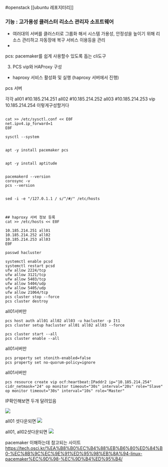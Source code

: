 #openstack 
[[ubuntu 레포지터리]]
### 기능 : 고가용성 클러스터 리소스 관리자 소프트웨어 
 - 여러대의 서버를 클러스터로 그룹화 해서 시스템 가용성, 안정성을 높이기 위해 리소스 관리하고 자동장애 복구 서비스 이용등을 관리
 - 



pcs: pacemaker를 쉽게 사용할수 있도록 돕는 cli도구



3. PCS vip와 HAProxy 구성
- haproxy 서비스 활성화 및 실행 (haproxy 서버에서 진행)


pcs 서버 

각각 
all01 #10.185.214.251
all02 #10.185.214.252
all03 #10.185.214.253
vip 10.185.214.254
이렇게구성할거다

```/bin/bash

cat >> /etc/sysctl.conf << E0F
net.ipv4.ip_forward=1
E0F

sysctl --system


apt -y install pacemaker pcs


apt -y install aptitude
```

```/bin/bash

pacemakerd --version
corosync -v
pcs --version
```

```/bin/bash

sed -i -e "/127.0.1.1 / s/^/#/" /etc/hosts



## haproxy 서버 정보 등록
cat >> /etc/hosts << E0F 

10.185.214.251 all01
10.185.214.252 all02
10.185.214.253 all03
E0F
```

```/bin/bash
passwd hacluster

```
```/bin/bash
systemctl enable pcsd
systemctl restart pcsd
ufw allow 2224/tcp
ufw allow 3121/tcp
ufw allow 5403/tcp
ufw allow 5404/udp
ufw allow 5405/udp
ufw allow 21064/tcp
pcs cluster stop --force
pcs cluster destroy
```

all01서버만
```/bin/bash
pcs host auth all01 all02 all03 -u hacluster -p It1
pcs cluster setup hacluster all01 all02 all03 --force
```

```/bin/bash
pcs cluster start --all
pcs cluster enable --all
```

all01서버만
```/bin/bash
pcs property set stonith-enabled=false
pcs property set no-quorum-policy=ignore
```


all01서버만

```/bin/bash
pcs resource create vip ocf:heartbeat:IPaddr2 ip="10.185.214.254" cidr_netmask="24" op monitor timeout="30s" interval="20s" role="Slave" op monitor timeout="30s" interval="10s" role="Master"
```


IP확인해보면 두개 달려있음

![](https://i.imgur.com/Ni50JmA.png)


all01 셧다운되면
![](https://i.imgur.com/Mpe1heb.png)

all01, all02셧다운되면
![](https://i.imgur.com/AWk9uaU.png)


pacemaker 이해하는데 참고되는 사이트
https://tech.osci.kr/%EA%B8%B0%EC%B4%88%EB%B6%80%ED%84%B0-%EC%8B%9C%EC%9E%91%ED%95%98%EB%8A%94-linux-pacemaker%EC%9D%98-%EC%9D%B4%ED%95%B4/






